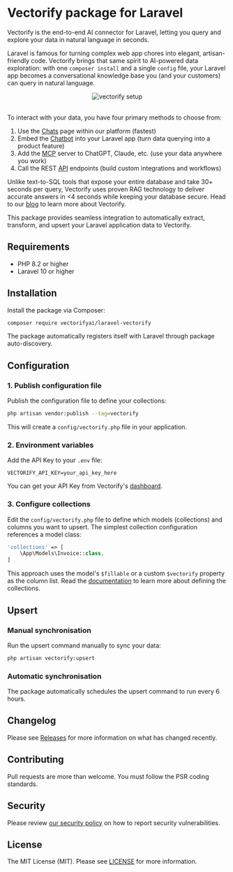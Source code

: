 # Vectorify package for Laravel

Vectorify is the end-to-end AI connector for Laravel, letting you query and explore your data in natural language in seconds.

Laravel is famous for turning complex web app chores into elegant, artisan-friendly code. Vectorify brings that same spirit to AI-powered data exploration: with one `composer install` and a single `config` file, your Laravel app becomes a conversational knowledge base you (and your customers) can query in natural language.

<div align="center">
    <img alt="vectorify setup" src="https://vectorify.ai/packages/vectorify-laravel/vectorify-setup.svg">
    <br/><br/>
</div>

To interact with your data, you have four primary methods to choose from:

1. Use the [Chats](https://app.vectorify.ai/) page within our platform (fastest)
2. Embed the [Chatbot](https://docs.vectorify.ai/project/chatbot) into your Laravel app (turn data querying into a product feature)
3. Add the [MCP](https://docs.vectorify.ai/mcp-server) server to ChatGPT, Claude, etc. (use your data anywhere you work)
4. Call the REST [API](https://docs.vectorify.ai/api-reference) endpoints (build custom integrations and workflows)

Unlike text-to-SQL tools that expose your entire database and take 30+ seconds per query, Vectorify uses proven RAG technology to deliver accurate answers in <4 seconds while keeping your database secure. Head to our [blog](https://vectorify.ai/blog/vectorify-laravel-unlock-ai-ready-data-in-60-seconds) to learn more about Vectorify.

This package provides seamless integration to automatically extract, transform, and upsert your Laravel application data to Vectorify.

## Requirements

- PHP 8.2 or higher
- Laravel 10 or higher

## Installation

Install the package via Composer:

```bash
composer require vectorifyai/laravel-vectorify
```

The package automatically registers itself with Laravel through package auto-discovery.

## Configuration

### 1. Publish configuration file

Publish the configuration file to define your collections:

```bash
php artisan vendor:publish --tag=vectorify
```

This will create a `config/vectorify.php` file in your application.

### 2. Environment variables

Add the API Key to your `.env` file:

```env
VECTORIFY_API_KEY=your_api_key_here
```

You can get your API Key from Vectorify's [dashboard](https://app.vectorify.ai).

### 3. Configure collections

Edit the `config/vectorify.php` file to define which models (collections) and columns you want to upsert. The simplest collection configuration references a model class:

```php
'collections' => [
    \App\Models\Invoice::class,
]
```

This approach uses the model's `$fillable` or a custom `$vectorify` property as the column list. Read the [documentation](https://docs.vectorify.ai/configuration) to learn more about defining the collections.

## Upsert

### Manual synchronisation

Run the upsert command manually to sync your data:

```bash
php artisan vectorify:upsert
```

### Automatic synchronisation

The package automatically schedules the upsert command to run every 6 hours.

## Changelog

Please see [Releases](../../releases) for more information on what has changed recently.

## Contributing

Pull requests are more than welcome. You must follow the PSR coding standards.

## Security

Please review [our security policy](https://github.com/vectorifyai/laravel-vectorify/security/policy) on how to report security vulnerabilities.

## License

The MIT License (MIT). Please see [LICENSE](LICENSE.md) for more information.
